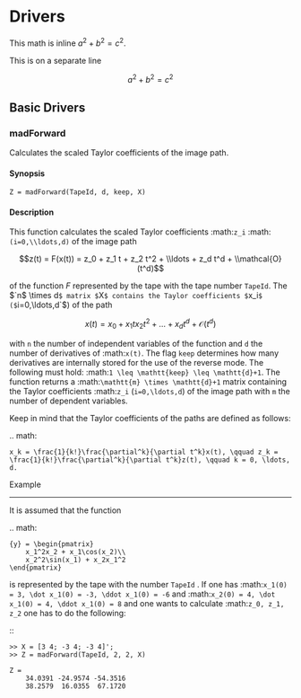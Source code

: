 Drivers
=======

This math is inline $`a^2+b^2=c^2`$.

This is on a separate line
```math
a^2+b^2=c^2
```


Basic Drivers
-------------

### madForward


Calculates the scaled Taylor coefficients of the image path.

#### Synopsis

	Z = madForward(TapeId, d, keep, X)
	
#### Description

This function calculates the scaled Taylor coefficients :math:`z_i` :math:`(i=0,\\ldots,d)` of the image path 

```math
z(t) = F(x(t)) = z_0 + z_1 t + z_2 t^2 + \\ldots + z_d t^d + \\mathcal{O}(t^d)
```

of the function $`F`$ represented by the tape with the tape number `TapeId`. The $`n$ \times d`$ matrix $`X`$ contains the Taylor coefficients $`x_i`$ ($`i=0,\ldots,d`$) of the path 

```math
	x(t) = x_0 + x_1 t x_2 t^2 + \ldots + x_d t^d + \mathcal{O}(t^d)
```

with `n` the number of independent variables of the function and `d` the number of derivatives of :math:`x(t)`. The flag `keep` determines how many derivatives are internally stored for the use of the reverse mode. The following must hold: :math:`1 \leq \mathtt{keep} \leq \mathtt{d}+1`. The function returns a :math:`\mathtt{m} \times \mathtt{d}+1` matrix containing the Taylor coefficients :math:`z_i` (`i=0,\ldots,d`) of the image path with `m` the number of dependent variables.

Keep in mind that the Taylor coefficients of the paths are defined as follows:

.. math:
	
	x_k = \frac{1}{k!}\frac{\partial^k}{\partial t^k}x(t), \qquad z_k = \frac{1}{k!}\frac{\partial^k}{\partial t^k}z(t), \qquad k = 0, \ldots, d.


Example
*******
	
It is assumed that the function

.. math:
	
	{y} = \begin{pmatrix}
		x_1^2x_2 + x_1\cos(x_2)\\
		x_2^2\sin(x_1) + x_2x_1^2
	\end{pmatrix}

is represented by the tape with the number `TapeId` . If one has :math:`x_1(0) = 3, \dot x_1(0) = -3, \ddot x_1(0) = -6` and :math:`x_2(0) = 4, \dot x_1(0) = 4, \ddot x_1(0) = 8` and one wants to calculate :math:`z_0, z_1, z_2` one has to do the following:

::

	>> X = [3 4; -3 4; -3 4]';
	>> Z = madForward(TapeId, 2, 2, X)
	
	Z = 
		34.0391 -24.9574 -54.3516
		38.2579  16.0355  67.1720
